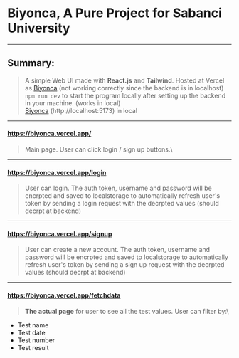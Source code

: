 # Biyonca, A Pure Project for Sabanci University
****
## Summary:
> A simple Web UI made with **React.js** and **Tailwind**. Hosted at Vercel as [Biyonca](https://biyonca.vercel.app/) (not working correctly since the backend is in localhost)\
> `npm run dev` to start the program locally after setting up the backend in your machine. (works in local)\
> [Biyonca](http://localhost:5173) (http://localhost:5173) in local
****
#### https://biyonca.vercel.app/
> Main page. User can click login / sign up buttons.\
****
#### https://biyonca.vercel.app/login
> User can login. The auth token, username and password will be encrpted and saved to localstorage to automatically refresh user's token by sending a login request with the decrpted values (should decrpt at backend)
****
#### https://biyonca.vercel.app/signup
> User can create a new account. The auth token, username and password will be encrpted and saved to localstorage to automatically refresh user's token by sending a sign up request with the decrpted values (should decrpt at backend)
****
#### https://biyonca.vercel.app/fetchdata
> **The actual page** for user to see all the test values. User can filter by:\
* Test name
* Test date
* Test number
* Test result
